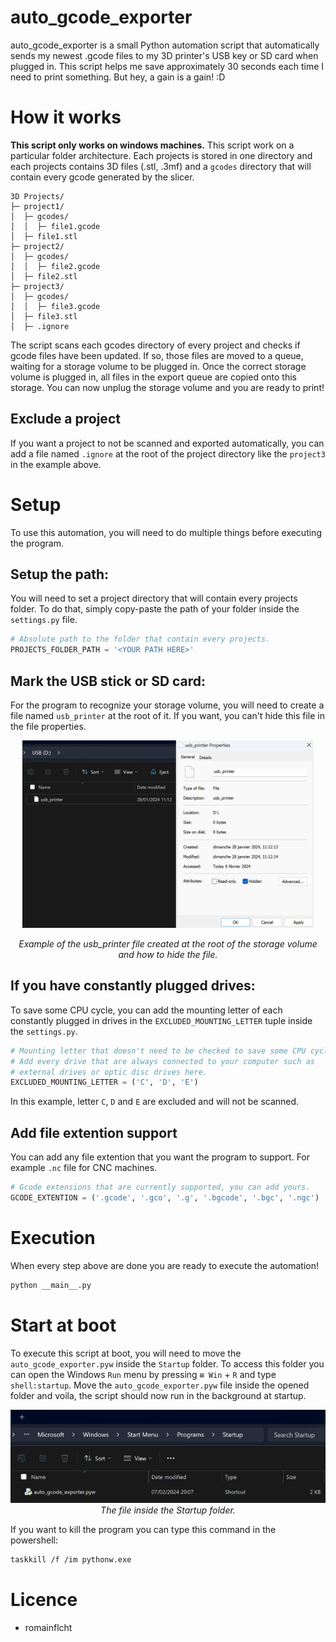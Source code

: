 # auto_gcode_exporter
auto_gcode_exporter is a small Python automation script that automatically sends my newest .gcode files to my 3D printer's USB key or SD card when plugged in. This script helps me save approximately 30 seconds each time I need to print something. But hey, a gain is a gain! :D


# How it works
**This script only works on windows machines.**
This script work on a particular folder architecture. Each projects is stored in one directory and each projects contains 3D files (.stl, .3mf) and a `gcodes` directory that will contain every gcode generated by the slicer. 

```
3D Projects/
├─ project1/
│  ├─ gcodes/
│  │  ├─ file1.gcode
│  ├─ file1.stl
├─ project2/
│  ├─ gcodes/
│  │  ├─ file2.gcode
│  ├─ file2.stl
├─ project3/
│  ├─ gcodes/
│  │  ├─ file3.gcode
│  ├─ file3.stl
│  ├─ .ignore

```
The script scans each gcodes directory of every project and checks if gcode files have been updated. If so, those files are moved to a queue, waiting for a storage volume to be plugged in. Once the correct storage volume is plugged in, all files in the export queue are copied onto this storage. You can now unplug the storage volume and you are ready to print! 

## Exclude a project
If you want a project to not be scanned and exported automatically, you can add a file named `.ignore` at the root of the project directory like the `project3` in the example above. 

# Setup
To use this automation, you will need to do multiple things before executing the program.

## Setup the path:
You will need to set a project directory that will contain every projects folder. To do that, simply copy-paste the path of your folder inside the `settings.py` file.
```python
# Absolute path to the folder that contain every projects. 
PROJECTS_FOLDER_PATH = '<YOUR PATH HERE>'
```
## Mark the USB stick or SD card:
For the program to recognize your storage volume, you will need to create a file named `usb_printer` at the root of it. If you want, you can't hide this file in the file properties.

<div align="center">
    <img src="img/usb.png" alt="example of the usb_printer file created at the root of the storage volume and how to hide the file" height="300px" />


<i align="center">Example of the usb_printer file created at the root of the storage volume and how to hide the file.</i>

</div>

## If you have constantly plugged drives:
To save some CPU cycle, you can add the mounting letter of each constantly plugged in drives in the `EXCLUDED_MOUNTING_LETTER` tuple inside the `settings.py`.

```python
# Mounting letter that doesn't need to be checked to save some CPU cycle. 
# Add every drive that are always connected to your computer such as 
# external drives or optic disc drives here. 
EXCLUDED_MOUNTING_LETTER = ('C', 'D', 'E')
```
In this example, letter `C`, `D` and `E` are excluded and will not be scanned.

## Add file extention support
You can add any file extention that you want the program to support. For example `.nc` file for CNC machines. 
```python
# Gcode extensions that are currently supported, you can add yours.
GCODE_EXTENTION = ('.gcode', '.gco', '.g', '.bgcode', '.bgc', '.ngc')
```


# Execution
When every step above are done you are ready to execute the automation!
```bash
python __main__.py
```

# Start at boot
To execute this script at boot, you will need to move the `auto_gcode_exporter.pyw` inside the `Startup` folder. To access this folder you can open the Windows `Run` menu by pressing `⊞ Win` + `R` and type `shell:startup`. Move the `auto_gcode_exporter.pyw` file inside the opened folder and voila, the script should now run in the background at startup. 

<p align="center">
<img src="img/run_folder.png" alt="the file inside the Startup folder" heigth="300px" />
<i>The file inside the Startup folder.</i>
</p>

If you want to kill the program you can type this command in the powershell: 
```bash
taskkill /f /im pythonw.exe
```


# Licence
- romainflcht